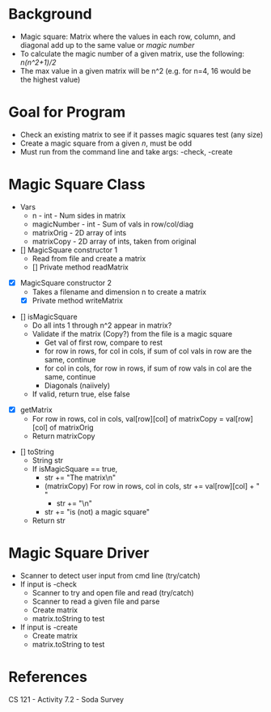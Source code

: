 # Background
- Magic square: Matrix where the values in each row, column, and diagonal add up to the same value or *magic number*
- To calculate the magic number of a given matrix, use the following: *n(n^2+1)/2*
- The max value in a given matrix will be n^2 (e.g. for n=4, 16 would be the highest value)

# Goal for Program
- Check an existing matrix to see if it passes magic squares test (any size)
- Create a magic square from a given *n*, must be odd
- Must run from the command line and take args: -check, -create


# Magic Square Class
- Vars
    - n - int - Num sides in matrix
    - magicNumber - int - Sum of vals in row/col/diag 
    - matrixOrig - 2D array of ints
    - matrixCopy - 2D array of ints, taken from original
- [] MagicSquare constructor 1
    - Read from file and create a matrix
    - [] Private method readMatrix
- [x] MagicSquare constructor 2
    - Takes a filename and dimension n to create a matrix
    - [x] Private method writeMatrix
- [] isMagicSquare
    - Do all ints 1 through n^2 appear in matrix?
    - Validate if the matrix (Copy?) from the file is a magic square
        - Get val of first row, compare to rest
        - for row in rows, for col in cols, if sum of col vals in row are the same, continue
        - for col in cols, for row in rows, if sum of row vals in col are the same, continue
        - Diagonals (naiively) 
    - If valid, return true, else false
- [x] getMatrix
    - For row in rows, col in cols, val[row][col] of matrixCopy = val[row][col] of matrixOrig
    - Return matrixCopy
- [] toString
    - String str
    - If isMagicSquare == true,
        - str += "The matrix\n"
        - (matrixCopy) For row in rows, col in cols, str += val[row][col] + " "
            - str += "\n"
        - str += "is (not) a magic square"
    - Return str

# Magic Square Driver
- Scanner to detect user input from cmd line (try/catch)
- If input is -check
    - Scanner to try and open file and read (try/catch)
    - Scanner to read a given file and parse
    - Create matrix
    - matrix.toString to test
- If input is -create
    - Create matrix
    - matrix.toString to test


# References
CS 121 - Activity 7.2 - Soda Survey